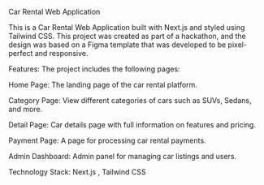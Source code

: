 Car Rental Web Application

This is a Car Rental Web Application built with Next.js and styled using Tailwind CSS. This project was created as part of a hackathon, and the design was based on a Figma template that was developed to be pixel-perfect and responsive.


Features: The project includes the following pages:

Home Page: The landing page of the car rental platform.

Category Page: View different categories of cars such as SUVs, Sedans, and more.

Detail Page: Car details page with full information on features and pricing.

Payment Page: A page for processing car rental payments.

Admin Dashboard: Admin panel for managing car listings and users.


Technology Stack: Next.js , Tailwind CSS
